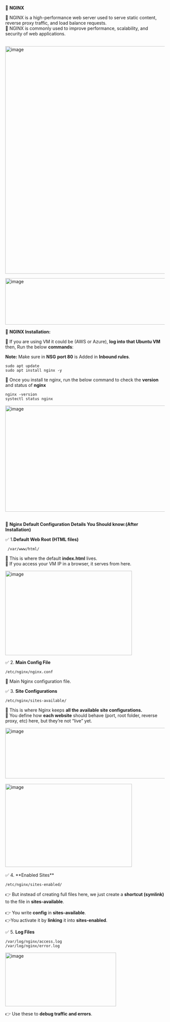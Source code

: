 📌 **NGINX** <br/>

🔹 NGINX is a high-performance web server used to serve static content, reverse proxy traffic, and load balance requests. <br/>
🔹 NGINX is commonly used to improve performance, scalability, and security of web applications. <br/> <br/>

<img width="1210" height="720" alt="image" src="https://github.com/user-attachments/assets/54c6b3ee-a447-4d1c-84d5-3cdc6128cdf3" /> <br/>

<img width="818" height="147" alt="image" src="https://github.com/user-attachments/assets/81fe9ab5-14e1-4568-819f-957685fdc1f7" /> <br/>

📌 **NGINX Installation:** <br/>

🔹 If you are using VM it could be (AWS or Azure), **log into that Ubuntu VM** then, Run the below **commands**: <br/>

**Note:** Make sure in **NSG** **port 80** is Added in **Inbound rules**. <br/>

    sudo apt update
    sudo apt install nginx -y

🔹 Once you install te nginx, run the below command to check the **version** and status of **nginx**  <br/>

    nginx -version
    systectl status nginx 
    
<img width="1091" height="336" alt="image" src="https://github.com/user-attachments/assets/45e2cb25-9fff-43f2-a06d-0986c79e0014" />  <br/> <br/>
    

  🧾 **Nginx Default Configuration Details You Should know:(After Installation)** <br/>

✅ 1.**Default Web Root (HTML files)** <br/>

     /var/www/html/

📍 This is where the default **index.html** lives. <br/>
📍 If you access your VM IP in a browser, it serves from here. <br/>

<img width="400" height="267" alt="image" src="https://github.com/user-attachments/assets/7e7150e6-62b1-463a-85b5-96161b4177ac" />
 <br/>

✅ 2. **Main Config File** <br/>

    /etc/nginx/nginx.conf

📍 Main Nginx configuration file.    <br/>

✅ 3. **Site Configurations** <br/>

    /etc/nginx/sites-available/ 

📍 This is where Nginx keeps **all the available site configurations.** <br/>
📍 You define how **each website** should behave (port, root folder, reverse proxy, etc) here, but they’re not “live” yet. <br/>

 <img width="1215" height="160" alt="image" src="https://github.com/user-attachments/assets/5ea751a5-ad04-46c6-9741-2903ab6a307e" />
<br/> <br/>

 <img width="400" height="263" alt="image" src="https://github.com/user-attachments/assets/8fa46b59-fe6a-4119-a488-dd384f10475c" />
 
 <br/>
 <br/>
✅ 4. **Enabled Sites** <br/>

    /etc/nginx/sites-enabled/

👉 But instead of creating full files here, we just create a **shortcut (symlink)** to the file in **sites-available**. <br/>   
👉 You write **config** in **sites-available**. <br/>
👉You activate it by **linking** it into **sites-enabled**. <br/>


✅ 5. **Log Files** <br/>

    /var/log/nginx/access.log
    /var/log/nginx/error.log

<img width="350" height="170" alt="image" src="https://github.com/user-attachments/assets/812370f6-0005-4033-a6fa-6308e4b85a78" />

👉 Use these to **debug traffic and errors**.  <br/>
